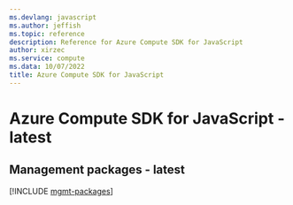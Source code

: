 ```yaml
---
ms.devlang: javascript
ms.author: jeffish
ms.topic: reference
description: Reference for Azure Compute SDK for JavaScript
author: xirzec
ms.service: compute
ms.data: 10/07/2022
title: Azure Compute SDK for JavaScript
---
```

# Azure Compute SDK for JavaScript - latest

## Management packages - latest
[!INCLUDE [mgmt-packages](compute-mgmt-index.md)]